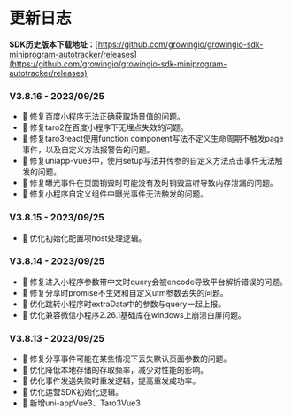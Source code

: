 # 更新日志

**SDK历史版本下载地址：**[https://github.com/growingio/growingio-sdk-miniprogram-autotracker/releases](https://github.com/growingio/growingio-sdk-miniprogram-autotracker/releases)

### V3.8.16 - 2023/09/25[​](http://localhost:3000/growingio-sdk-docs/docs/miniprogram/3.8/version#v3812---20230111) <a href="#v3812---20230111" id="v3812---20230111"></a>

* 🐞 修复百度小程序无法正确获取场景值的问题。
* 🐞 修复taro2在百度小程序下无埋点失效的问题。
* 🐞 修复taro3react使用function component写法不定义生命周期不触发page事件，以及自定义方法报警告的问题。
* 🐞 修复uniapp-vue3中，使用setup写法并传参的自定义方法点击事件无法触发的问题。
* 🐞 修复曝光事件在页面销毁时可能没有及时销毁监听导致内存泄漏的问题。
* 🐞 修复小程序自定义组件中曝光事件无法触发的问题。

### V3.8.15 - 2023/09/25[​](http://localhost:3000/growingio-sdk-docs/docs/miniprogram/3.8/version#v3812---20230111) <a href="#v3812---20230111" id="v3812---20230111"></a>

* 🌟 优化初始化配置项host处理逻辑。

### V3.8.14 - 2023/09/25[​](http://localhost:3000/growingio-sdk-docs/docs/miniprogram/3.8/version#v3812---20230111) <a href="#v3812---20230111" id="v3812---20230111"></a>

* 🐞 修复进入小程序参数带中文时query会被encode导致平台解析错误的问题。
* 🐞 修复分享时promise不生效和自定义utm参数丢失的问题。
* 🌟 优化跳转小程序时extraData中的参数与query一起上报。
* 🌟 优化兼容微信小程序2.26.1基础库在windows上崩溃白屏问题。


### V3.8.13 - 2023/09/25[​](http://localhost:3000/growingio-sdk-docs/docs/miniprogram/3.8/version#v3812---20230111) <a href="#v3812---20230111" id="v3812---20230111"></a>

* 🐞 修复分享事件可能在某些情况下丢失默认页面参数的问题。
* 🌟 优化降低本地存储的存取频率，减少对性能的影响。
* 🌟 优化事件发送失败时重发逻辑，提高重发成功率。
* 🌟 优化运营SDK初始化逻辑。
* 🎉 新增uni-appVue3、Taro3Vue3 <script setup> 写法的支持。

### V3.8.12 - 2023/02/21[​](http://localhost:3000/growingio-sdk-docs/docs/miniprogram/3.8/version#v3812---20230111) <a href="#v3812---20230111" id="v3812---20230111"></a>

* 🐞 修复使用资源位组件时某些情况下报错的问题。
* 🐞 修复 Taro3react 框架中 FunctionComponent 调用 hooks 报错的问题。
* 🐞 修复 uniappVue3 框架中编译打包后点击事件丢失的问题。

### V3.8.11 - 2023/01/11[​](http://localhost:3000/growingio-sdk-docs/docs/miniprogram/3.8/version#v3812---20230111) <a href="#v3812---20230111" id="v3812---20230111"></a>

* 🐞 修复平台没有运行中的运营弹窗任务时全量存储埋点导致本地存储超限的问题。
* 🐞 修复弹窗组件多个同时使用时多次弹窗的问题。
* 🎉 新增手动更新半自动埋点监控的功能（以应对动态渲染半自动埋点节点无法被监听的问题）。

### V3.8.10 - 2022/12/22 <a href="#v3811---20221222" id="v3811---20221222"></a>

* 🐞 修复在特定条件下调用getApp会导致死循环卡死的问题。
* 🐞 修复Taro2框架中支付宝小程序和百度小程序Page事件丢失的问题。
* 🐞 修复uniapp框架中支付宝小程序偶现报错或报警告的问题。
* 🌟 优化使用Component作为页面时自动适配，同时移除`comAsPage`初始化配置项。
* 🌟 优化修改gioPageTitle设置页面标题为setNavigationBarTitle生效。

### V3.8.9 - 2022/11/17 <a href="#v387---20220914" id="v387---20220914"></a>

* 🐞 修复在小程序页面型插件中集成报错的问题。
* 🐞 修复remax框架部分事件不触发的问题。
* 🐞 修复Taro3react无埋点xpath取值错误问题。
* 🐞 修复支付宝小程序（含原生及各框架）页面参数丢失的问题。
* 🐞 修复iOS下小程序分享完成后偶现事件卡住的问题。
* 🌟 优化初始化关闭数据采集或无埋点时，没有提示的问题。

### V3.8.8 - 2022/10/11 <a href="#v387---20220914" id="v387---20220914"></a>

* 🐞 修复uniapp框架中偶现点击事件丢失的问题。

### V3.8.7 - 2022/09/22 <a href="#v387---20220914" id="v387---20220914"></a>

* 🐞 修复Taro框架中阻止冒泡失效的问题。
* 🐞 修复pvar事件的页面时间在某些情况下可能取值错误的问题。
* 🌟 优化曝光监听逻辑，减少性能影响。

### V3.8.6 - 2022/09/14[​](http://localhost:3000/growingio-sdk-docs/docs/miniprogram/3.8/version#v387---20220914) <a href="#v387---20220914" id="v387---20220914"></a>

* 🐞 修复`onShareTimeline`返回取值错误的问题。
* 🎉 新增微信小程序、QQ小程序`onAddToFavorites`预置埋点事件支持。

### V3.8.5 - 2022/09/06 <a href="#v383---20220802" id="v383---20220802"></a>

* 🐞 修复esid总是为1不累加的问题。
* 🐞 修复部分工具类方法极端取值时运行错误的问题。
* 🐞 修复运营弹窗条件复杂时运行报错的问题。

### V3.8.4 - 2022/08/09 <a href="#v383---20220802" id="v383---20220802"></a>

* 🐞 修复运营弹窗埋点存储过多导致存储可能超限和校验次数过多影响性能的问题。
* 🎉 新增半自动浏览事件单次发送功能。

### V3.8.3 - 2022/08/05[​](https://growingio.github.io/growingio-sdk-docs/docs/miniprogram/3.8/version#v383---20220802) <a href="#v383---20220802" id="v383---20220802"></a>

* 🐞 修复开启`forceLogin`且未调用`identify`时关闭小程序会上报匿名用户数据的问题。

### V3.8.2 - 2022/08/01[​](https://growingio.github.io/growingio-sdk-docs/docs/miniprogram/3.8/version#v383---20220802) <a href="#v383---20220802" id="v383---20220802"></a>

* 🐞 修复`onShareAppMessage、onShareTimeline`异步返回自定义参数时SDK取值错误导致分享链接错误的问题。

### V3.8.1 - 2022/07/26

* 🐞 修复设置identify补发的vstr事件字段名大小写问题。

### V3.8.0 - 2022/06/29

* 🎉 3.8.0正式版。
